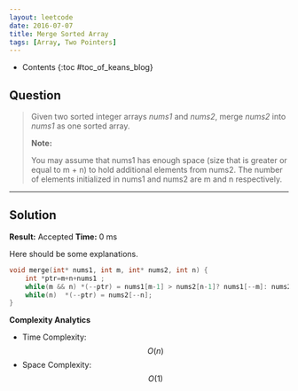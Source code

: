 ```yaml
---
layout: leetcode
date: 2016-07-07
title: Merge Sorted Array
tags: [Array, Two Pointers]
---
```


* Contents
{:toc #toc_of_keans_blog}

## Question

> Given two sorted integer arrays *nums1* and *nums2*, merge *nums2* into *nums1* as one sorted array.
>
> **Note:**
>
>You may assume that nums1 has enough space (size that is greater or equal to m + n) to hold additional elements from nums2. The number of elements initialized in nums1 and nums2 are m and n respectively.
>
>     

***

## Solution

**Result:** Accepted **Time:** 0 ms

Here should be some explanations.

```c
void merge(int* nums1, int m, int* nums2, int n) {
    int *ptr=m+n+nums1 ;
    while(m && n) *(--ptr) = nums1[m-1] > nums2[n-1]? nums1[--m]: nums2[--n];
    while(n)  *(--ptr) = nums2[--n];
}
```

**Complexity Analytics**

- Time Complexity: $$O(n)$$
- Space Complexity: $$O(1)$$
